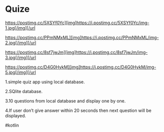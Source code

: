 # Quize

https://postimg.cc/5XSYf0Yc][img]https://i.postimg.cc/5XSYf0Yc/img-1.jpg[/img][/url


https://postimg.cc/PPmNMxML][img]https://i.postimg.cc/PPmNMxML/img-2.jpg[/img][/url

https://postimg.cc/8sf7jwJm][img]https://i.postimg.cc/8sf7jwJm/img-3.jpg[/img][/url

https://postimg.cc/D4G0HykM][img]https://i.postimg.cc/D4G0HykM/img-5.jpg[/img][/url

1.simple quiz app using local database.

2.SQlite database.

3.10 questions from local database and display one by one.

4.If user don’t give answer within 20 seconds then next question will be displayed.

#kotlin
